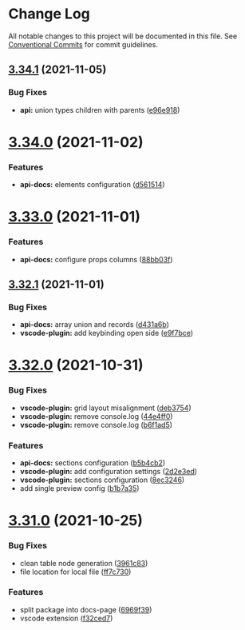 # Change Log

All notable changes to this project will be documented in this file.
See [Conventional Commits](https://conventionalcommits.org) for commit guidelines.

## [3.34.1](https://github.com/ccontrols/structured-types/compare/v3.34.0...v3.34.1) (2021-11-05)


### Bug Fixes

* **api:** union types children with parents ([e96e918](https://github.com/ccontrols/structured-types/commit/e96e9180273085016f3a1d642be9bc0421a09da8))





# [3.34.0](https://github.com/ccontrols/structured-types/compare/v3.33.0...v3.34.0) (2021-11-02)


### Features

* **api-docs:** elements configuration ([d561514](https://github.com/ccontrols/structured-types/commit/d561514a6185021f4a70c684b8e6ec585e85ed39))





# [3.33.0](https://github.com/ccontrols/structured-types/compare/v3.32.1...v3.33.0) (2021-11-01)


### Features

* **api-docs:** configure props columns ([88bb03f](https://github.com/ccontrols/structured-types/commit/88bb03fc124515ce36fde7576ea01b08955efdd1))





## [3.32.1](https://github.com/ccontrols/structured-types/compare/v3.32.0...v3.32.1) (2021-11-01)


### Bug Fixes

* **api-docs:** array union and records ([d431a6b](https://github.com/ccontrols/structured-types/commit/d431a6b63903a360b3aebd75445076d480d1facc))
* **vscode-plugin:** add keybinding open side ([e9f7bce](https://github.com/ccontrols/structured-types/commit/e9f7bceb4d39d70d3b486e16bd82e2a2788149ca))





# [3.32.0](https://github.com/ccontrols/structured-types/compare/v3.31.0...v3.32.0) (2021-10-31)


### Bug Fixes

* **vscode-plugin:** grid layout misalignment ([deb3754](https://github.com/ccontrols/structured-types/commit/deb37541336b25d6661c837495c3520dddda8a73))
* **vscode-plugin:** remove console.log ([44e4ff0](https://github.com/ccontrols/structured-types/commit/44e4ff0bfc3d06a138c39bd47b635627bffd17ea))
* **vscode-plugin:** remove console.log ([b6f1ad5](https://github.com/ccontrols/structured-types/commit/b6f1ad5b7878034aa51a81ab447d1905242de5de))


### Features

* **api-docs:** sections configuration ([b5b4cb2](https://github.com/ccontrols/structured-types/commit/b5b4cb20b17fe7ad6d6b8268447ecbb35ee973f3))
* **vscode-plugin:** add configuration settings ([2d2e3ed](https://github.com/ccontrols/structured-types/commit/2d2e3eda05d5e8ffcbd37948a3552331fa2b365d))
* **vscode-plugin:** sections configuration ([8ec3246](https://github.com/ccontrols/structured-types/commit/8ec3246a2d69521814fdad360943d4ab000c3b1b))
* add single preview config ([b1b7a35](https://github.com/ccontrols/structured-types/commit/b1b7a35b55b25d321d5a323e487be81ab0259c1c))





# [3.31.0](https://github.com/ccontrols/structured-types/compare/v3.30.0...v3.31.0) (2021-10-25)


### Bug Fixes

* clean table node generation ([3961c83](https://github.com/ccontrols/structured-types/commit/3961c83d01e066adc9de0691a0dab6608a64dd22))
* file location for local file ([ff7c730](https://github.com/ccontrols/structured-types/commit/ff7c730de3b0ff1459e7edf6c63d835aefdfc315))


### Features

* split package into docs-page ([6969f39](https://github.com/ccontrols/structured-types/commit/6969f39d55874929c1b205a43e6918cda3c262f4))
* vscode extension ([f32ced7](https://github.com/ccontrols/structured-types/commit/f32ced705a37e619ec66bee63e7da92afdf37760))
